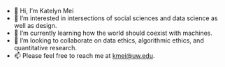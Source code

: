 - 👋 Hi, I’m Katelyn Mei 
- 👀 I’m interested in intersections of social sciences and data science as well as design. 
- 🌱 I’m currently learning how the world should coexist with machines.
- 💞️ I’m looking to collaborate on data ethics, algorithmic ethics, and quantitative research.
- 📫 Please feel free to reach me at kmei@uw.edu.

<!---
Mooniem/Mooniem is a ✨ special ✨ repository because its `README.md` (this file) appears on your GitHub profile.
You can click the Preview link to take a look at your changes.
--->
